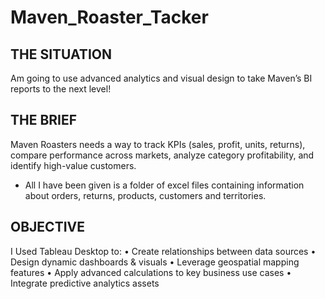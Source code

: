 # Maven_Roaster_Tacker

## THE SITUATION

Am going to use advanced analytics and visual design to take Maven’s BI reports to the
next level!

## THE BRIEF

Maven Roasters needs a way to track KPIs (sales, profit, units, returns), compare
performance across markets, analyze category profitability, and identify high-value
customers.

* All I have been given is a folder of excel files containing information about orders, returns,
products, customers and territories. 

## OBJECTIVE

I Used Tableau Desktop to:
• Create relationships between data sources
• Design dynamic dashboards & visuals
• Leverage geospatial mapping features
• Apply advanced calculations to key business use cases
• Integrate predictive analytics assets
